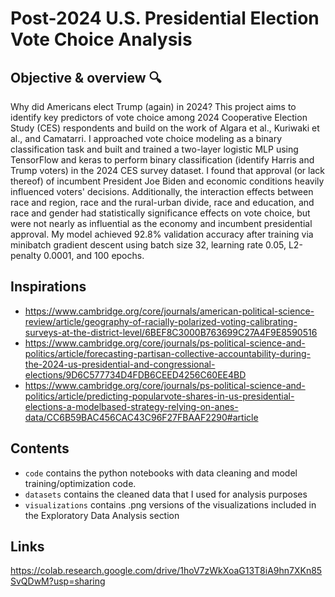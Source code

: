 # Post-2024 U.S. Presidential Election Vote Choice Analysis

## Objective & overview 🔍
Why did Americans elect Trump (again) in 2024? This project aims to identify key predictors of vote choice among 2024 Cooperative Election Study (CES) respondents and build on the work of Algara et al., Kuriwaki et al., and Camatarri. I approached vote choice modeling as a binary classification task and built and trained a two-layer logistic MLP using TensorFlow and keras to perform binary classification (identify Harris and Trump voters) in the 2024 CES survey dataset. I found that approval (or lack thereof) of incumbent President Joe Biden and economic conditions heavily influenced voters' decisions. Additionally, the interaction effects between race and region, race and the rural-urban divide, race and education, and race and gender had statistically significance effects on vote choice, but were not nearly as influential as the economy and incumbent presidential approval. My model achieved 92.8% validation accuracy after training via minibatch gradient descent using batch size 32, learning rate 0.05, L2-penalty 0.0001, and 100 epochs.

## Inspirations
* https://www.cambridge.org/core/journals/american-political-science-review/article/geography-of-racially-polarized-voting-calibrating-surveys-at-the-district-level/6BEF8C3000B763699C27A4F9E8590516
* https://www.cambridge.org/core/journals/ps-political-science-and-politics/article/forecasting-partisan-collective-accountability-during-the-2024-us-presidential-and-congressional-elections/9D6C577734D4FDB6CEED4256C60EE4BD
* https://www.cambridge.org/core/journals/ps-political-science-and-politics/article/predicting-popularvote-shares-in-us-presidential-elections-a-modelbased-strategy-relying-on-anes-data/CC6B59BAC456CAC43C96F27FBAAF2290#article


## Contents
* `code` contains the python notebooks with data cleaning and model training/optimization code.
* `datasets` contains the cleaned data that I used for analysis purposes
* `visualizations` contains .png versions of the visualizations included in the Exploratory Data Analysis section
  
## Links
https://colab.research.google.com/drive/1hoV7zWkXoaG13T8iA9hn7XKn85SvQDwM?usp=sharing

